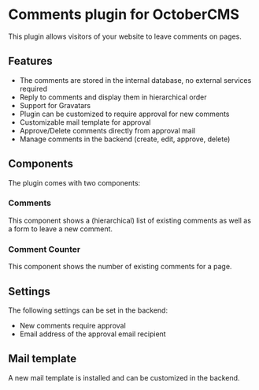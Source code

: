 # Comments plugin for OctoberCMS

This plugin allows visitors of your website to leave comments on pages.

## Features
- The comments are stored in the internal database, no 
external services required
- Reply to comments and display them in hierarchical order
- Support for Gravatars
- Plugin can be customized to require approval for new comments
- Customizable mail template for approval
- Approve/Delete comments directly from approval mail
- Manage comments in the backend (create, edit, approve, delete)

## Components
The plugin comes with two components:

### Comments
This component shows a (hierarchical) list of existing comments as well as a form to leave a new comment.

### Comment Counter
This component shows the number of existing comments for a page.

## Settings
The following settings can be set in the backend:

- New comments require approval
- Email address of the approval email recipient

## Mail template
A new mail template is installed and can be customized in the backend.

